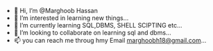 - 👋 Hi, I’m @Marghoob Hassan
- 👀 I’m interested in learning new things...
- 🌱 I’m currently learning SQL,DBMS, SHELL SCIPTING etc...
- 💞️ I’m looking to collaborate on learning sql and dbms...
- 📫 you can reach me throug hmy Email marghoobh18@gmail.com...

<!---
Mhassan5589/Mhassan5589 is a ✨ special ✨ repository because its `README.md` (this file) appears on your GitHub profile.
You can click the Preview link to take a look at your changes.
--->
